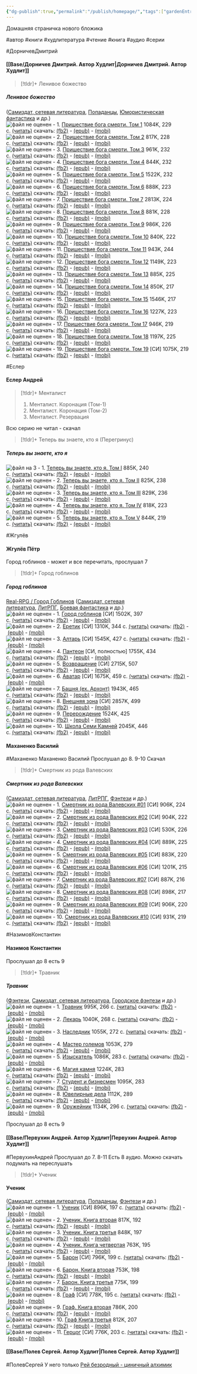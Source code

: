 ```yaml
---
{"dg-publish":true,"permalink":"/publish/homepage/","tags":["gardenEntry"]}
---
```




Домашняя страничка нового бложика

#автор #книги #худлитература #чтение #книга #аудио #серии 

#ДорничевДмитрий
#### [[Base/Дорничев Дмитрий. Автор Худлит\|Дорничев Дмитрий. Автор Худлит]]
> [!tldr]+ Ленивое божество 
> 
<div class="transclusion internal-embed is-loaded"><div class="markdown-embed">



##### Ленивое божество
([Самиздат, сетевая литература](https://flibusta.is/g/213), [Попаданцы](https://flibusta.is/g/254), [Юмористическая фантастика](https://flibusta.is/g/10) и др.)  
![файл не оценен](https://flibusta.is/img/znak.gif "файл не оценен") - 1. [Пришествие бога смерти. Том 1](https://flibusta.is/b/750904) 1084K, 229 с. [(читать)](https://flibusta.is/b/750904/read) скачать: [(fb2)](https://flibusta.is/b/750904/fb2) - [(epub)](https://flibusta.is/b/750904/epub) - [(mobi)](https://flibusta.is/b/750904/mobi)  
![файл не оценен](https://flibusta.is/img/znak.gif "файл не оценен") - 2. [Пришествие бога смерти. Том 2](https://flibusta.is/b/733962) 817K, 228 с. [(читать)](https://flibusta.is/b/733962/read) скачать: [(fb2)](https://flibusta.is/b/733962/fb2) - [(epub)](https://flibusta.is/b/733962/epub) - [(mobi)](https://flibusta.is/b/733962/mobi)  
![файл не оценен](https://flibusta.is/img/znak.gif "файл не оценен") - 3. [Пришествие бога смерти. Том 3](https://flibusta.is/b/736560) 961K, 232 с. [(читать)](https://flibusta.is/b/736560/read) скачать: [(fb2)](https://flibusta.is/b/736560/fb2) - [(epub)](https://flibusta.is/b/736560/epub) - [(mobi)](https://flibusta.is/b/736560/mobi)  
![файл не оценен](https://flibusta.is/img/znak.gif "файл не оценен") - 4. [Пришествие бога смерти. Том 4](https://flibusta.is/b/740529) 844K, 232 с. [(читать)](https://flibusta.is/b/740529/read) скачать: [(fb2)](https://flibusta.is/b/740529/fb2) - [(epub)](https://flibusta.is/b/740529/epub) - [(mobi)](https://flibusta.is/b/740529/mobi)  
![файл не оценен](https://flibusta.is/img/znak.gif "файл не оценен") - 5. [Пришествие бога смерти. Том 5](https://flibusta.is/b/741299) 1522K, 232 с. [(читать)](https://flibusta.is/b/741299/read) скачать: [(fb2)](https://flibusta.is/b/741299/fb2) - [(epub)](https://flibusta.is/b/741299/epub) - [(mobi)](https://flibusta.is/b/741299/mobi)  
![файл не оценен](https://flibusta.is/img/znak.gif "файл не оценен") - 6. [Пришествие бога смерти. Том 6](https://flibusta.is/b/744815) 888K, 223 с. [(читать)](https://flibusta.is/b/744815/read) скачать: [(fb2)](https://flibusta.is/b/744815/fb2) - [(epub)](https://flibusta.is/b/744815/epub) - [(mobi)](https://flibusta.is/b/744815/mobi)  
![файл не оценен](https://flibusta.is/img/znak.gif "файл не оценен") - 7. [Пришествие бога смерти. Том 7](https://flibusta.is/b/744816) 2813K, 224 с. [(читать)](https://flibusta.is/b/744816/read) скачать: [(fb2)](https://flibusta.is/b/744816/fb2) - [(epub)](https://flibusta.is/b/744816/epub) - [(mobi)](https://flibusta.is/b/744816/mobi)  
![файл не оценен](https://flibusta.is/img/znak.gif "файл не оценен") - 8. [Пришествие бога смерти. Том 8](https://flibusta.is/b/746453) 881K, 228 с. [(читать)](https://flibusta.is/b/746453/read) скачать: [(fb2)](https://flibusta.is/b/746453/fb2) - [(epub)](https://flibusta.is/b/746453/epub) - [(mobi)](https://flibusta.is/b/746453/mobi)  
![файл не оценен](https://flibusta.is/img/znak.gif "файл не оценен") - 9. [Пришествие бога смерти. Том 9](https://flibusta.is/b/748323) 986K, 226 с. [(читать)](https://flibusta.is/b/748323/read) скачать: [(fb2)](https://flibusta.is/b/748323/fb2) - [(epub)](https://flibusta.is/b/748323/epub) - [(mobi)](https://flibusta.is/b/748323/mobi)  
![файл не оценен](https://flibusta.is/img/znak.gif "файл не оценен") - 10. [Пришествие бога смерти. Том 10](https://flibusta.is/b/749689) 840K, 222 с. [(читать)](https://flibusta.is/b/749689/read) скачать: [(fb2)](https://flibusta.is/b/749689/fb2) - [(epub)](https://flibusta.is/b/749689/epub) - [(mobi)](https://flibusta.is/b/749689/mobi)  
![файл не оценен](https://flibusta.is/img/znak.gif "файл не оценен") - 11. [Пришествие бога смерти. Том 11](https://flibusta.is/b/751409) 943K, 244 с. [(читать)](https://flibusta.is/b/751409/read) скачать: [(fb2)](https://flibusta.is/b/751409/fb2) - [(epub)](https://flibusta.is/b/751409/epub) - [(mobi)](https://flibusta.is/b/751409/mobi)  
![файл не оценен](https://flibusta.is/img/znak.gif "файл не оценен") - 12. [Пришествие бога смерти. Том 12](https://flibusta.is/b/753723) 1149K, 223 с. [(читать)](https://flibusta.is/b/753723/read) скачать: [(fb2)](https://flibusta.is/b/753723/fb2) - [(epub)](https://flibusta.is/b/753723/epub) - [(mobi)](https://flibusta.is/b/753723/mobi)  
![файл не оценен](https://flibusta.is/img/znak.gif "файл не оценен") - 13. [Пришествие бога смерти. Том 13](https://flibusta.is/b/756392) 885K, 225 с. [(читать)](https://flibusta.is/b/756392/read) скачать: [(fb2)](https://flibusta.is/b/756392/fb2) - [(epub)](https://flibusta.is/b/756392/epub) - [(mobi)](https://flibusta.is/b/756392/mobi)  
![файл не оценен](https://flibusta.is/img/znak.gif "файл не оценен") - 14. [Пришествие бога смерти. Том 14](https://flibusta.is/b/758510) 850K, 217 с. [(читать)](https://flibusta.is/b/758510/read) скачать: [(fb2)](https://flibusta.is/b/758510/fb2) - [(epub)](https://flibusta.is/b/758510/epub) - [(mobi)](https://flibusta.is/b/758510/mobi)  
![файл не оценен](https://flibusta.is/img/znak.gif "файл не оценен") - 15. [Пришествие бога смерти. Том 15](https://flibusta.is/b/763910) 1546K, 217 с. [(читать)](https://flibusta.is/b/763910/read) скачать: [(fb2)](https://flibusta.is/b/763910/fb2) - [(epub)](https://flibusta.is/b/763910/epub) - [(mobi)](https://flibusta.is/b/763910/mobi)  
![файл не оценен](https://flibusta.is/img/znak.gif "файл не оценен") - 16. [Пришествие бога смерти. Том 16](https://flibusta.is/b/763792) 1227K, 223 с. [(читать)](https://flibusta.is/b/763792/read) скачать: [(fb2)](https://flibusta.is/b/763792/fb2) - [(epub)](https://flibusta.is/b/763792/epub) - [(mobi)](https://flibusta.is/b/763792/mobi)  
![файл не оценен](https://flibusta.is/img/znak.gif "файл не оценен") - 17. [Пришествие бога смерти. Том 17](https://flibusta.is/b/767119) 946K, 219 с. [(читать)](https://flibusta.is/b/767119/read) скачать: [(fb2)](https://flibusta.is/b/767119/fb2) - [(epub)](https://flibusta.is/b/767119/epub) - [(mobi)](https://flibusta.is/b/767119/mobi)  
![файл не оценен](https://flibusta.is/img/znak.gif "файл не оценен") - 18. [Пришествие бога смерти. Том 18](https://flibusta.is/b/769655) 1197K, 225 с. [(читать)](https://flibusta.is/b/769655/read) скачать: [(fb2)](https://flibusta.is/b/769655/fb2) - [(epub)](https://flibusta.is/b/769655/epub) - [(mobi)](https://flibusta.is/b/769655/mobi)  
![файл не оценен](https://flibusta.is/img/znak.gif "файл не оценен") - 19. [Пришествие бога смерти. Том 19](https://flibusta.is/b/771946) [СИ] 1075K, 219 с. [(читать)](https://flibusta.is/b/771946/read) скачать: [(fb2)](https://flibusta.is/b/771946/fb2) - [(epub)](https://flibusta.is/b/771946/epub) - [(mobi)](https://flibusta.is/b/771946/mobi)




</div></div>
 

#Еслер 
#### Еслер Андрей
> [!tldr]+ Менталист 
> 1. Менталист. Коронация (Том-1)  
> 2. Менталист. Коронация (Том-2)  
> 3. Менталист. Резервация 

Всю серию не читал - скачал
> [!tldr]+ Теперь вы знаете, кто я (Перегринус)
> 
<div class="transclusion internal-embed is-loaded"><div class="markdown-embed">



##### Теперь вы знаете, кто я
![файл на 3](https://flibusta.is/img/znak3.gif "файл на 3") - 1. [Теперь вы знаете, кто я. Том I](https://flibusta.is/b/677437) 885K, 240 с. [(читать)](https://flibusta.is/b/677437/read) скачать: [(fb2)](https://flibusta.is/b/677437/fb2) - [(epub)](https://flibusta.is/b/677437/epub) - [(mobi)](https://flibusta.is/b/677437/mobi)  
![файл не оценен](https://flibusta.is/img/znak.gif "файл не оценен") - 2. [Теперь вы знаете, кто я. Том II](https://flibusta.is/b/689817) 825K, 238 с. [(читать)](https://flibusta.is/b/689817/read) скачать: [(fb2)](https://flibusta.is/b/689817/fb2) - [(epub)](https://flibusta.is/b/689817/epub) - [(mobi)](https://flibusta.is/b/689817/mobi)  
![файл не оценен](https://flibusta.is/img/znak.gif "файл не оценен") - 3. [Теперь вы знаете, кто я. Том III](https://flibusta.is/b/739366) 829K, 236 с. [(читать)](https://flibusta.is/b/739366/read) скачать: [(fb2)](https://flibusta.is/b/739366/fb2) - [(epub)](https://flibusta.is/b/739366/epub) - [(mobi)](https://flibusta.is/b/739366/mobi)  
![файл не оценен](https://flibusta.is/img/znak.gif "файл не оценен") - 4. [Теперь вы знаете, кто я. Том IV](https://flibusta.is/b/739367) 818K, 223 с. [(читать)](https://flibusta.is/b/739367/read) скачать: [(fb2)](https://flibusta.is/b/739367/fb2) - [(epub)](https://flibusta.is/b/739367/epub) - [(mobi)](https://flibusta.is/b/739367/mobi)  
![файл не оценен](https://flibusta.is/img/znak.gif "файл не оценен") - 5. [Теперь вы знаете, кто я. Том V](https://flibusta.is/b/743655) 844K, 219 с. [(читать)](https://flibusta.is/b/743655/read) скачать: [(fb2)](https://flibusta.is/b/743655/fb2) - [(epub)](https://flibusta.is/b/743655/epub) - [(mobi)](https://flibusta.is/b/743655/mobi)

</div></div>
 


#Жгулёв 
#### Жгулёв Пётр
Город гоблинов - может и все перечитать, прослушал 7
> [!tldr]+ Город гоблинов
> 
<div class="transclusion internal-embed is-loaded"><div class="markdown-embed">



##### Город гоблинов
[Real-RPG / Город Гоблинов](https://flibusta.is/s/61847) ([Самиздат, сетевая литература](https://flibusta.is/g/213), [ЛитРПГ](https://flibusta.is/g/253), [Боевая фантастика](https://flibusta.is/g/2) и др.)  
![файл не оценен](https://flibusta.is/img/znak.gif "файл не оценен") - 1. [Город гоблинов](https://flibusta.is/b/574301) [СИ] 1502K, 397 с. [(читать)](https://flibusta.is/b/574301/read) скачать: [(fb2)](https://flibusta.is/b/574301/fb2) - [(epub)](https://flibusta.is/b/574301/epub) - [(mobi)](https://flibusta.is/b/574301/mobi)  
![файл не оценен](https://flibusta.is/img/znak.gif "файл не оценен") - 2. [Еретик](https://flibusta.is/b/574304) [СИ] 1310K, 344 с. [(читать)](https://flibusta.is/b/574304/read) скачать: [(fb2)](https://flibusta.is/b/574304/fb2) - [(epub)](https://flibusta.is/b/574304/epub) - [(mobi)](https://flibusta.is/b/574304/mobi)  
![файл не оценен](https://flibusta.is/img/znak.gif "файл не оценен") - 3. [Алтарь](https://flibusta.is/b/574057) [СИ] 1545K, 427 с. [(читать)](https://flibusta.is/b/574057/read) скачать: [(fb2)](https://flibusta.is/b/574057/fb2) - [(epub)](https://flibusta.is/b/574057/epub) - [(mobi)](https://flibusta.is/b/574057/mobi)  
![файл не оценен](https://flibusta.is/img/znak.gif "файл не оценен") - 4. [Пантеон](https://flibusta.is/b/592466) [СИ, полностью] 1755K, 434 с. [(читать)](https://flibusta.is/b/592466/read) скачать: [(fb2)](https://flibusta.is/b/592466/fb2) - [(epub)](https://flibusta.is/b/592466/epub) - [(mobi)](https://flibusta.is/b/592466/mobi)  
![файл не оценен](https://flibusta.is/img/znak.gif "файл не оценен") - 5. [Возвращение](https://flibusta.is/b/617930) [СИ] 2715K, 507 с. [(читать)](https://flibusta.is/b/617930/read) скачать: [(fb2)](https://flibusta.is/b/617930/fb2) - [(epub)](https://flibusta.is/b/617930/epub) - [(mobi)](https://flibusta.is/b/617930/mobi)  
![файл не оценен](https://flibusta.is/img/znak.gif "файл не оценен") - 6. [Аватар](https://flibusta.is/b/646595) [СИ] 1675K, 459 с. [(читать)](https://flibusta.is/b/646595/read) скачать: [(fb2)](https://flibusta.is/b/646595/fb2) - [(epub)](https://flibusta.is/b/646595/epub) - [(mobi)](https://flibusta.is/b/646595/mobi)  
![файл не оценен](https://flibusta.is/img/znak.gif "файл не оценен") - 7. [Башня (ex. Архонт)](https://flibusta.is/b/679327) 1943K, 465 с. [(читать)](https://flibusta.is/b/679327/read) скачать: [(fb2)](https://flibusta.is/b/679327/fb2) - [(epub)](https://flibusta.is/b/679327/epub) - [(mobi)](https://flibusta.is/b/679327/mobi)  
![файл не оценен](https://flibusta.is/img/znak.gif "файл не оценен") - 8. [Внешняя зона](https://flibusta.is/b/719804) [СИ] 2857K, 499 с. [(читать)](https://flibusta.is/b/719804/read) скачать: [(fb2)](https://flibusta.is/b/719804/fb2) - [(epub)](https://flibusta.is/b/719804/epub) - [(mobi)](https://flibusta.is/b/719804/mobi)  
![файл не оценен](https://flibusta.is/img/znak.gif "файл не оценен") - 9. [Перерождение](https://flibusta.is/b/750627) 1524K, 425 с. [(читать)](https://flibusta.is/b/750627/read) скачать: [(fb2)](https://flibusta.is/b/750627/fb2) - [(epub)](https://flibusta.is/b/750627/epub) - [(mobi)](https://flibusta.is/b/750627/mobi)  
![файл не оценен](https://flibusta.is/img/znak.gif "файл не оценен") - 10. [Школа Семи Камней](https://flibusta.is/b/770560) 2045K, 446 с. [(читать)](https://flibusta.is/b/770560/read) скачать: [(fb2)](https://flibusta.is/b/770560/fb2) - [(epub)](https://flibusta.is/b/770560/epub) - [(mobi)](https://flibusta.is/b/770560/mobi)

</div></div>
 
#### Маханенко Василий
#Маханенко Маханенко Василий Прослушал до 8. 9-10 Скачал 
> [!tldr]+ Смертник из рода Валевских 
> 
<div class="transclusion internal-embed is-loaded"><div class="markdown-embed">



##### Смертник из рода Валевских 
([Самиздат, сетевая литература](https://flibusta.is/g/213), [ЛитРПГ](https://flibusta.is/g/253), [Фэнтези](https://flibusta.is/g/11) и др.)  
![файл не оценен](https://flibusta.is/img/znak.gif "файл не оценен") - 1. [Смертник из рода Валевских #01](https://flibusta.is/b/699883) [СИ] 906K, 224 с. [(читать)](https://flibusta.is/b/699883/read) скачать: [(fb2)](https://flibusta.is/b/699883/fb2) - [(epub)](https://flibusta.is/b/699883/epub) - [(mobi)](https://flibusta.is/b/699883/mobi)  
![файл не оценен](https://flibusta.is/img/znak.gif "файл не оценен") - 2. [Смертник из рода Валевских #02](https://flibusta.is/b/718354) [СИ] 904K, 222 с. [(читать)](https://flibusta.is/b/718354/read) скачать: [(fb2)](https://flibusta.is/b/718354/fb2) - [(epub)](https://flibusta.is/b/718354/epub) - [(mobi)](https://flibusta.is/b/718354/mobi)  
![файл не оценен](https://flibusta.is/img/znak.gif "файл не оценен") - 3. [Смертник из рода Валевских #03](https://flibusta.is/b/718355) [СИ] 530K, 226 с. [(читать)](https://flibusta.is/b/718355/read) скачать: [(fb2)](https://flibusta.is/b/718355/fb2) - [(epub)](https://flibusta.is/b/718355/epub) - [(mobi)](https://flibusta.is/b/718355/mobi)  
![файл не оценен](https://flibusta.is/img/znak.gif "файл не оценен") - 4. [Смертник из рода Валевских #04](https://flibusta.is/b/718356) [СИ] 889K, 225 с. [(читать)](https://flibusta.is/b/718356/read) скачать: [(fb2)](https://flibusta.is/b/718356/fb2) - [(epub)](https://flibusta.is/b/718356/epub) - [(mobi)](https://flibusta.is/b/718356/mobi)  
![файл не оценен](https://flibusta.is/img/znak.gif "файл не оценен") - 5. [Смертник из рода Валевских #05](https://flibusta.is/b/718357) [СИ] 883K, 220 с. [(читать)](https://flibusta.is/b/718357/read) скачать: [(fb2)](https://flibusta.is/b/718357/fb2) - [(epub)](https://flibusta.is/b/718357/epub) - [(mobi)](https://flibusta.is/b/718357/mobi)  
![файл не оценен](https://flibusta.is/img/znak.gif "файл не оценен") - 6. [Смертник из рода Валевских #06](https://flibusta.is/b/719041) [СИ] 1201K, 215 с. [(читать)](https://flibusta.is/b/719041/read) скачать: [(fb2)](https://flibusta.is/b/719041/fb2) - [(epub)](https://flibusta.is/b/719041/epub) - [(mobi)](https://flibusta.is/b/719041/mobi)  
![файл не оценен](https://flibusta.is/img/znak.gif "файл не оценен") - 7. [Смертник из рода Валевских #07](https://flibusta.is/b/729436) [СИ] 887K, 216 с. [(читать)](https://flibusta.is/b/729436/read) скачать: [(fb2)](https://flibusta.is/b/729436/fb2) - [(epub)](https://flibusta.is/b/729436/epub) - [(mobi)](https://flibusta.is/b/729436/mobi)  
![файл не оценен](https://flibusta.is/img/znak.gif "файл не оценен") - 8. [Смертник из рода Валевских #08](https://flibusta.is/b/735546) [СИ] 898K, 217 с. [(читать)](https://flibusta.is/b/735546/read) скачать: [(fb2)](https://flibusta.is/b/735546/fb2) - [(epub)](https://flibusta.is/b/735546/epub) - [(mobi)](https://flibusta.is/b/735546/mobi)  
![файл не оценен](https://flibusta.is/img/znak.gif "файл не оценен") - 9. [Смертник из рода Валевских #09](https://flibusta.is/b/745341) [СИ] 906K, 220 с. [(читать)](https://flibusta.is/b/745341/read) скачать: [(fb2)](https://flibusta.is/b/745341/fb2) - [(epub)](https://flibusta.is/b/745341/epub) - [(mobi)](https://flibusta.is/b/745341/mobi)  
![файл не оценен](https://flibusta.is/img/znak.gif "файл не оценен") - 10. [Смертник из рода Валевских #10](https://flibusta.is/b/753089) [СИ] 931K, 219 с. [(читать)](https://flibusta.is/b/753089/read) скачать: [(fb2)](https://flibusta.is/b/753089/fb2) - [(epub)](https://flibusta.is/b/753089/epub) - [(mobi)](https://flibusta.is/b/753089/mobi)



</div></div>
 

#НазимовКонстантин 
#### Назимов Константин
Прослушал до 8 есть 9 
> [!tldr]+ Травник 
>  
<div class="transclusion internal-embed is-loaded"><div class="markdown-embed">



##### Травник
([Фэнтези](https://flibusta.is/g/11), [Самиздат, сетевая литература](https://flibusta.is/g/213), [Городское фэнтези](https://flibusta.is/g/124) и др.)  
![файл не оценен](https://flibusta.is/img/znak.gif "файл не оценен") - 1. [Травник](https://flibusta.is/b/621542) 995K, 266 с. [(читать)](https://flibusta.is/b/621542/read) скачать: [(fb2)](https://flibusta.is/b/621542/fb2) - [(epub)](https://flibusta.is/b/621542/epub) - [(mobi)](https://flibusta.is/b/621542/mobi)  
![файл не оценен](https://flibusta.is/img/znak.gif "файл не оценен") - 2. [Лекарь](https://flibusta.is/b/631022) 1040K, 268 с. [(читать)](https://flibusta.is/b/631022/read) скачать: [(fb2)](https://flibusta.is/b/631022/fb2) - [(epub)](https://flibusta.is/b/631022/epub) - [(mobi)](https://flibusta.is/b/631022/mobi)  
![файл не оценен](https://flibusta.is/img/znak.gif "файл не оценен") - 3. [Наследник](https://flibusta.is/b/636229) 1055K, 272 с. [(читать)](https://flibusta.is/b/636229/read) скачать: [(fb2)](https://flibusta.is/b/636229/fb2) - [(epub)](https://flibusta.is/b/636229/epub) - [(mobi)](https://flibusta.is/b/636229/mobi)  
![файл не оценен](https://flibusta.is/img/znak.gif "файл не оценен") - 4. [Мастер големов](https://flibusta.is/b/643309) 1053K, 279 с. [(читать)](https://flibusta.is/b/643309/read) скачать: [(fb2)](https://flibusta.is/b/643309/fb2) - [(epub)](https://flibusta.is/b/643309/epub) - [(mobi)](https://flibusta.is/b/643309/mobi)  
![файл не оценен](https://flibusta.is/img/znak.gif "файл не оценен") - 5. [Изыскатель](https://flibusta.is/b/648866) 1086K, 283 с. [(читать)](https://flibusta.is/b/648866/read) скачать: [(fb2)](https://flibusta.is/b/648866/fb2) - [(epub)](https://flibusta.is/b/648866/epub) - [(mobi)](https://flibusta.is/b/648866/mobi)  
![файл не оценен](https://flibusta.is/img/znak.gif "файл не оценен") - 6. [Магия камня](https://flibusta.is/b/657819) 1224K, 283 с. [(читать)](https://flibusta.is/b/657819/read) скачать: [(fb2)](https://flibusta.is/b/657819/fb2) - [(epub)](https://flibusta.is/b/657819/epub) - [(mobi)](https://flibusta.is/b/657819/mobi)  
![файл не оценен](https://flibusta.is/img/znak.gif "файл не оценен") - 7. [Студент и бизнесмен](https://flibusta.is/b/667258) 1095K, 283 с. [(читать)](https://flibusta.is/b/667258/read) скачать: [(fb2)](https://flibusta.is/b/667258/fb2) - [(epub)](https://flibusta.is/b/667258/epub) - [(mobi)](https://flibusta.is/b/667258/mobi)  
![файл не оценен](https://flibusta.is/img/znak.gif "файл не оценен") - 8. [Ювелирные дела](https://flibusta.is/b/680898) 1112K, 289 с. [(читать)](https://flibusta.is/b/680898/read) скачать: [(fb2)](https://flibusta.is/b/680898/fb2) - [(epub)](https://flibusta.is/b/680898/epub) - [(mobi)](https://flibusta.is/b/680898/mobi)  
![файл не оценен](https://flibusta.is/img/znak.gif "файл не оценен") - 9. [Оружейник](https://flibusta.is/b/714670) 1134K, 296 с. [(читать)](https://flibusta.is/b/714670/read) скачать: [(fb2)](https://flibusta.is/b/714670/fb2) - [(epub)](https://flibusta.is/b/714670/epub) - [(mobi)](https://flibusta.is/b/714670/mobi)

Прослушал до 8 есть 9 

</div></div>


#### [[Base/Первухин Андрей. Автор Худлит\|Первухин Андрей. Автор Худлит]] 
#ПервухинАндрей 
Прослушал до 7. 8-11 Есть 8 аудио. Можно скачать подумать на переслушать
> [!tldr]+ Ученик 
>  
<div class="transclusion internal-embed is-loaded"><div class="markdown-embed">



#### Ученик
([Самиздат, сетевая литература](https://flibusta.is/g/213), [Попаданцы](https://flibusta.is/g/254), [Фэнтези](https://flibusta.is/g/11) и др.)  
![файл не оценен](https://flibusta.is/img/znak.gif "файл не оценен") - 1. [Ученик](https://flibusta.is/b/653368) [СИ] 896K, 197 с. [(читать)](https://flibusta.is/b/653368/read) скачать: [(fb2)](https://flibusta.is/b/653368/fb2) - [(epub)](https://flibusta.is/b/653368/epub) - [(mobi)](https://flibusta.is/b/653368/mobi)  
![файл не оценен](https://flibusta.is/img/znak.gif "файл не оценен") - 2. [Ученик. Книга вторая](https://flibusta.is/b/658800) 817K, 192 с. [(читать)](https://flibusta.is/b/658800/read) скачать: [(fb2)](https://flibusta.is/b/658800/fb2) - [(epub)](https://flibusta.is/b/658800/epub) - [(mobi)](https://flibusta.is/b/658800/mobi)  
![файл не оценен](https://flibusta.is/img/znak.gif "файл не оценен") - 3. [Ученик. Книга третья](https://flibusta.is/b/660399) 848K, 197 с. [(читать)](https://flibusta.is/b/660399/read) скачать: [(fb2)](https://flibusta.is/b/660399/fb2) - [(epub)](https://flibusta.is/b/660399/epub) - [(mobi)](https://flibusta.is/b/660399/mobi)  
![файл не оценен](https://flibusta.is/img/znak.gif "файл не оценен") - 4. [Ученик. Книга четвертая](https://flibusta.is/b/670468) 763K, 195 с. [(читать)](https://flibusta.is/b/670468/read) скачать: [(fb2)](https://flibusta.is/b/670468/fb2) - [(epub)](https://flibusta.is/b/670468/epub) - [(mobi)](https://flibusta.is/b/670468/mobi)  
![файл не оценен](https://flibusta.is/img/znak.gif "файл не оценен") - 5. [Барон](https://flibusta.is/b/680457) [СИ] 796K, 199 с. [(читать)](https://flibusta.is/b/680457/read) скачать: [(fb2)](https://flibusta.is/b/680457/fb2) - [(epub)](https://flibusta.is/b/680457/epub) - [(mobi)](https://flibusta.is/b/680457/mobi)  
![файл не оценен](https://flibusta.is/img/znak.gif "файл не оценен") - 6. [Барон. Книга вторая](https://flibusta.is/b/685596) 753K, 198 с. [(читать)](https://flibusta.is/b/685596/read) скачать: [(fb2)](https://flibusta.is/b/685596/fb2) - [(epub)](https://flibusta.is/b/685596/epub) - [(mobi)](https://flibusta.is/b/685596/mobi)  
![файл не оценен](https://flibusta.is/img/znak.gif "файл не оценен") - 7. [Барон. Книга третья](https://flibusta.is/b/692801) 775K, 199 с. [(читать)](https://flibusta.is/b/692801/read) скачать: [(fb2)](https://flibusta.is/b/692801/fb2) - [(epub)](https://flibusta.is/b/692801/epub) - [(mobi)](https://flibusta.is/b/692801/mobi)  
![файл не оценен](https://flibusta.is/img/znak.gif "файл не оценен") - 8. [Граф](https://flibusta.is/b/695040) [СИ] 778K, 195 с. [(читать)](https://flibusta.is/b/695040/read) скачать: [(fb2)](https://flibusta.is/b/695040/fb2) - [(epub)](https://flibusta.is/b/695040/epub) - [(mobi)](https://flibusta.is/b/695040/mobi)  
![файл не оценен](https://flibusta.is/img/znak.gif "файл не оценен") - 9. [Граф. Книга вторая](https://flibusta.is/b/698153) 786K, 200 с. [(читать)](https://flibusta.is/b/698153/read) скачать: [(fb2)](https://flibusta.is/b/698153/fb2) - [(epub)](https://flibusta.is/b/698153/epub) - [(mobi)](https://flibusta.is/b/698153/mobi)  
![файл не оценен](https://flibusta.is/img/znak.gif "файл не оценен") - 10. [Граф Книга третья](https://flibusta.is/b/710429) 812K, 207 с. [(читать)](https://flibusta.is/b/710429/read) скачать: [(fb2)](https://flibusta.is/b/710429/fb2) - [(epub)](https://flibusta.is/b/710429/epub) - [(mobi)](https://flibusta.is/b/710429/mobi)  
![файл не оценен](https://flibusta.is/img/znak.gif "файл не оценен") - 11. [Герцог](https://flibusta.is/b/717272) [СИ] 776K, 203 с. [(читать)](https://flibusta.is/b/717272/read) скачать: [(fb2)](https://flibusta.is/b/717272/fb2) - [(epub)](https://flibusta.is/b/717272/epub) - [(mobi)](https://flibusta.is/b/717272/mobi)

</div></div>


#### [[Base/Полев Сергей. Автор Худлит\|Полев Сергей. Автор Худлит]]
#ПолевСергей 
У него только [Рей безродный - циничный алхимик](https://flibusta.is/s/76926) 